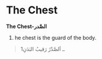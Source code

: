 The Chest
=========

**The Chest-الصَّدر**

1. he chest is the guard of the body.

> 1ـ اَلصَّدْرُ رَقيبُ البَدَنِ.


